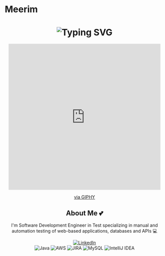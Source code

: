 # Meerim
<div align="center">
    <h1>
        <img src="https://readme-typing-svg.herokuapp.com?font=Jetbrains+mono&size=40&duration=3000&color=33FF33&center=true&vCenter=true&width=435&lines=Hey..+I'm+Meerim;This+is..;..my+Github..;" alt="Typing SVG"/>
    </h1>
</div>
<div align="center">
    <p>
      <iframe src="https://giphy.com/embed/KGMzZvWa5su2O5LCVR" width="480" height="461" style="" frameBorder="0" class="giphy-embed" allowFullScreen></iframe><p><a href="https://giphy.com/stickers/Clarin--transparent-KGMzZvWa5su2O5LCVR">via GIPHY</a></p>
</div>
<div align="center">
    <h2> About Me 💕</h2>
    <p> I'm Software Development Engineer in Test specializing in manual and automation testing of web-based applications, databases and APIs 💻</p>
</div>
<div align="center">
    <a href="www.linkedin.com/in/mary-orozobekova-40b5b2255">
        <img src="https://img.shields.io/badge/LinkedIn-0077B5?style=for-the-badge&logo=linkedin&logoColor=white" alt="LinkedIn"/>
    </a>
</div>
<div align="center">
    <img src="https://img.shields.io/badge/Java-007396?style=for-the-badge&logo=java&logoColor=white" alt="Java" />
    <img src="https://img.shields.io/badge/AWS-FF9900?style=for-the-badge&logo=amazonaws&logoColor=white" alt="AWS" />
    <img src="https://img.shields.io/badge/Jira-0052CC?logo=jira&logoColor=fff" alt="JIRA" />
  <img src="https://img.shields.io/badge/MySQL-4479A1?logo=mysql&logoColor=fff" alt="MySQL" />
  <img src="https://img.shields.io/badge/IntelliJIDEA-000000.svg?logo=intellij-idea&logoColor=white" alt="IntelliJ IDEA" />
</div>
